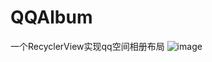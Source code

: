 # QQAlbum
一个RecyclerView实现qq空间相册布局
![image](https://github.com/forvv231/QQAlbum/blob/master/screenshot/img1.png)